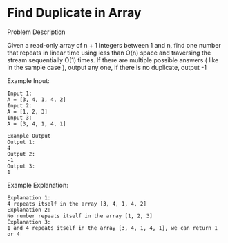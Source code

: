 # Find Duplicate in Array

Problem Description

Given a read-only array of n + 1 integers between 1 and n, find one number that repeats in linear time using less than
O(n) space and traversing the stream sequentially O(1) times.
If there are multiple possible answers ( like in the sample case ), output any one, if there is no duplicate, output -1

Example Input:

```plain
Input 1:
A = [3, 4, 1, 4, 2]
Input 2:
A = [1, 2, 3]
Input 3:
A = [3, 4, 1, 4, 1]

Example Output
Output 1:
4
Output 2:
-1
Output 3:
1
```

Example Explanation:

```plain
Explanation 1:
4 repeats itself in the array [3, 4, 1, 4, 2]
Explanation 2:
No number repeats itself in the array [1, 2, 3]
Explanation 3:
1 and 4 repeats itself in the array [3, 4, 1, 4, 1], we can return 1 or 4
```
